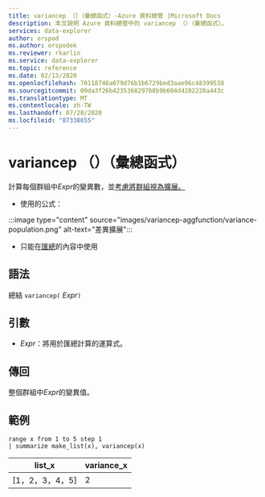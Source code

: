 ```yaml
---
title: variancep （）（彙總函式）-Azure 資料總管 |Microsoft Docs
description: 本文說明 Azure 資料總管中的 variancep （）（彙總函式）。
services: data-explorer
author: orspod
ms.author: orspodek
ms.reviewer: rkarlin
ms.service: data-explorer
ms.topic: reference
ms.date: 02/13/2020
ms.openlocfilehash: 70118746a079d76b1b6729bed3aae96c48399538
ms.sourcegitcommit: 09da3f26b4235368297b8b9b604d4282228a443c
ms.translationtype: MT
ms.contentlocale: zh-TW
ms.lasthandoff: 07/28/2020
ms.locfileid: "87338655"
---
```

# <a name="variancep-aggregation-function"></a>variancep （）（彙總函式）

計算每個群組中*Expr*的變異數，並[考慮將群組視為擴展。](https://en.wikipedia.org/wiki/Statistical_population) 

* 使用的公式：

:::image type="content" source="images/variancep-aggfunction/variance-population.png" alt-text="差異擴展":::

* 只能在[匯總](summarizeoperator.md)的內容中使用

## <a name="syntax"></a>語法

總結 `variancep(` *Expr*`)`

## <a name="arguments"></a>引數

* *Expr*：將用於匯總計算的運算式。 

## <a name="returns"></a>傳回

整個群組中*Expr*的變異值。
 
## <a name="examples"></a>範例

```kusto
range x from 1 to 5 step 1
| summarize make_list(x), variancep(x) 
```

|list_x|variance_x|
|---|---|
|[1，2，3，4，5]|2|